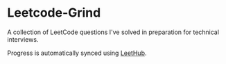 # Leetcode-Grind

A collection of LeetCode questions I've solved in preparation for technical interviews.

Progress is automatically synced using [LeetHub](https://github.com/QasimWani/LeetHub).
